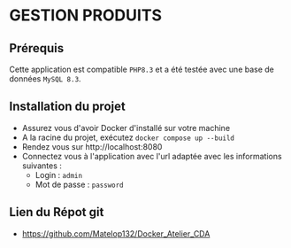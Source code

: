# GESTION PRODUITS

## Prérequis
Cette application est compatible `PHP8.3` et a été testée avec une base de données `MySQL 8.3`.

## Installation du projet
 - Assurez vous d'avoir Docker d'installé sur votre machine
- A la racine du projet, exécutez `docker compose up --build`
- Rendez vous sur http://localhost:8080 
- Connectez vous à l'application avec l'url adaptée avec les informations suivantes :
    - Login : `admin`
    - Mot de passe : `password`

## Lien du Répot git
 - https://github.com/Matelop132/Docker_Atelier_CDA